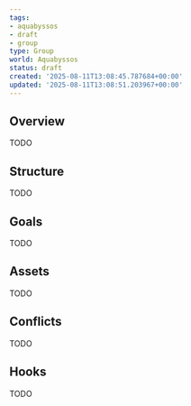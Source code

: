 ```yaml
---
tags:
- aquabyssos
- draft
- group
type: Group
world: Aquabyssos
status: draft
created: '2025-08-11T13:08:45.787684+00:00'
updated: '2025-08-11T13:08:51.203967+00:00'
---
```



## Overview

TODO
## Structure

TODO
## Goals

TODO
## Assets

TODO
## Conflicts

TODO
## Hooks

TODO
